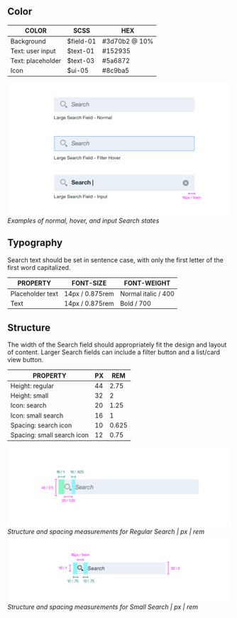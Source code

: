 ## Color

| COLOR             | SCSS          | HEX      |
|-------------------|---------------|-----------|
| Background        | $field-01     | #3d70b2 @ 10% |
| Text: user input  | $text-01      | #152935  |
| Text: placeholder | $text-03      | #5a6872  |
| Icon              | $ui-05        | #8c9ba5  |

![Normal, hover, and input search states](images/search-style-1.png)
_Examples of normal, hover, and input Search states_

## Typography

Search text should be set in sentence case, with only the first letter of the first word capitalized.

| PROPERTY        | FONT-SIZE      | FONT-WEIGHT       |
|------------------|-----------------|---------------------|
| Placeholder text | 14px / 0.875rem | Normal italic / 400 |
| Text             | 14px / 0.875rem | Bold / 700          |

## Structure

The width of the Search field should appropriately fit the design and layout of content. Larger Search fields can include a filter button and a list/card view button.

| PROPERTY             | PX | REM   |
|----------------------|----|-------|
| Height: regular      | 44 | 2.75  |
| Height: small        | 32 | 2     |
| Icon: search         | 20 | 1.25  |
| Icon: small search   | 16 | 1     |
| Spacing: search icon | 10 | 0.625 |
| Spacing: small search icon | 12 | 0.75  |

![Structure and spacing measurements for regular search](images/search-style-2.png)
_Structure and spacing measurements for Regular Search | px | rem_
![Structure and spacing measurements for small search](images/search-style-3.png)
_Structure and spacing measurements for Small Search | px | rem_

